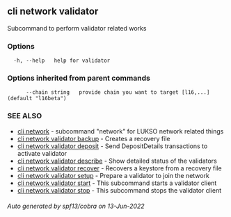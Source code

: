 ## cli network validator

Subcommand to perform validator related works

### Options

```
  -h, --help   help for validator
```

### Options inherited from parent commands

```
      --chain string   provide chain you want to target [l16,...] (default "l16beta")
```

### SEE ALSO

* [cli network](cli_network.md)	 - subcommand "network" for LUKSO network related things
* [cli network validator backup](cli_network_validator_backup.md)	 - Creates a recovery file
* [cli network validator deposit](cli_network_validator_deposit.md)	 - Send DepositDetails transactions to activate validator
* [cli network validator describe](cli_network_validator_describe.md)	 - Show detailed status of the validators
* [cli network validator recover](cli_network_validator_recover.md)	 - Recovers a keystore from a recovery file
* [cli network validator setup](cli_network_validator_setup.md)	 - Prepare a validator to join the network
* [cli network validator start](cli_network_validator_start.md)	 - This subcommand starts a validator client
* [cli network validator stop](cli_network_validator_stop.md)	 - This subcommand stops the validator client

###### Auto generated by spf13/cobra on 13-Jun-2022
